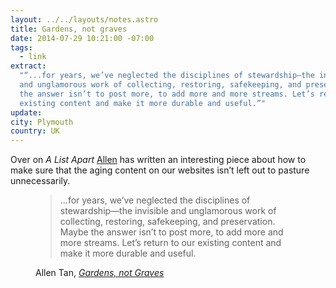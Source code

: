 ```yaml
---
layout: ../../layouts/notes.astro
title: Gardens, not graves
date: 2014-07-29 10:21:00 -07:00
tags:
  - link
extract:
  "“...for years, we’ve neglected the disciplines of stewardship—the invisible
  and unglamorous work of collecting, restoring, safekeeping, and preservation. Maybe
  the answer isn’t to post more, to add more and more streams. Let’s return to our
  existing content and make it more durable and useful.”"
update:
city: Plymouth
country: UK
---
```


Over on _A List Apart_ [Allen](http://tanmade.com) has written an interesting piece about how to make sure that the aging content on our websites isn’t left out to pasture unnecessarily.

<figure>
<blockquote>
<p>...for years, we’ve neglected the disciplines of stewardship—the invisible and unglamorous work of collecting, restoring, safekeeping, and preservation. Maybe the answer isn’t to post more, to add more and more streams. Let’s return to our existing content and make it more durable and useful.</p>
</blockquote>
<figcaption class="cite"><p>Allen Tan, <em><a href="http://alistapart.com/article/gardens-not-graves">Gardens, not Graves</a></em></p>
</figure>
